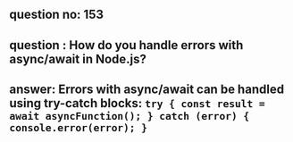 
      
## question no: 153

## question : How do you handle errors with async/await in Node.js?

## answer: Errors with async/await can be handled using try-catch blocks: `try { const result = await asyncFunction(); } catch (error) { console.error(error); }`
      